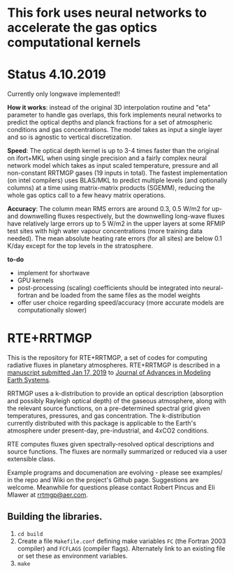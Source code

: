 # This fork uses neural networks to accelerate the gas optics computational kernels
# Status 4.10.2019 #
Currently only longwave implemented!!

**How it works**: instead of the original 3D interpolation routine and "eta" parameter to handle gas overlaps, this fork implements neural networks to predict the optical depths and planck fractions for a set of atmospheric conditions and gas concentrations. The model takes as input a single layer and so is agnostic to vertical discretization.  

**Speed**: The optical depth kernel is up to 3-4 times faster than the original on ifort+MKL when using single precision and a fairly complex neural network model which takes as input scaled temperature, pressure and all non-constant RRTMGP gases (19 inputs in total). The fastest implementation (on intel compilers) uses BLAS/MKL to predict multiple levels (and optionally columns) at a time using matrix-matrix products (SGEMM), reducing the whole gas optics call to a few heavy matrix operations. 

**Accuracy**: The column mean RMS errors are around 0.3, 0.5 W/m2 for up- and downwelling fluxes respectively, but the downwelling long-wave fluxes have relatively large errors up to 5 W/m2 in the upper layers at some RFMIP test sites with high water vapour concentrations (more training data needed).  The mean absolute heating rate errors (for all sites) are below 0.1 K/day except for the top levels in the stratosphere. 

**to-do**
- implement for shortwave
- GPU kernels
- post-processing (scaling) coefficients should be integrated into neural-fortran and be loaded from the same files as the model weights
- offer user choice regarding speed/accuracy (more accurate models are computationally slower)

# RTE+RRTMGP

This is the repository for RTE+RRTMGP, a set of codes for computing radiative fluxes in planetary atmospheres. RTE+RRTMGP is described in a [manuscript submitted Jan 17, 2019](https://owncloud.gwdg.de/index.php/s/JQo9AeRu6uIwVyR) to [Journal of Advances in Modeling Earth Systems](http://james.agu.org). 

RRTMGP uses a k-distribution to provide an optical description (absorption and possibly Rayleigh optical depth) of the gaseous atmosphere, along with the relevant source functions, on a pre-determined spectral grid given temperatures, pressures, and gas concentration. The k-distribution currently distributed with this package is applicable to the Earth's atmosphere under present-day, pre-industrial, and 4xCO2 conditions.

RTE computes fluxes given spectrally-resolved optical descriptions and source functions. The fluxes are normally summarized or reduced via a user extensible class.

Example programs and documenation are evolving - please see examples/ in the repo and Wiki on the project's Github page. Suggestions are welcome. Meanwhile for questions please contact Robert Pincus and Eli Mlawer at rrtmgp@aer.com.

## Building the libraries.

1. `cd build`
2. Create a file `Makefile.conf` defining make variables `FC` (the Fortran 2003 compiler) and `FCFLAGS` (compiler flags). Alternately  link to an existing file or set these as environment variables.
3. `make`
